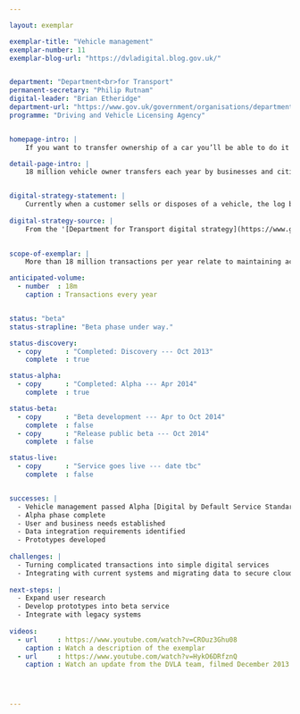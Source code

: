 ```yaml
---

layout: exemplar

exemplar-title: "Vehicle management"
exemplar-number: 11
exemplar-blog-url: "https://dvladigital.blog.gov.uk/"


department: "Department<br>for Transport"
permanent-secretary: "Philip Rutnam"
digital-leader: "Brian Etheridge"
department-url: "https://www.gov.uk/government/organisations/department-for-transport"
programme: "Driving and Vehicle Licensing Agency"


homepage-intro: |
    If you want to transfer ownership of a car you’ll be able to do it yourself online or using an intermediary

detail-page-intro: |
    18 million vehicle owner transfers each year by businesses and citizens


digital-strategy-statement: |
    Currently when a customer sells or disposes of a vehicle, the log book needs to be posted to DVLA to be updated. We will digitise this process so it can be carried out self-service or through an intermediary.
    
digital-strategy-source: |
    From the '[Department for Transport digital strategy](https://www.gov.uk/government/publications/department-for-transport-digital-strategy)' – December 2012
    

scope-of-exemplar: |
    More than 18 million transactions per year relate to maintaining accurate records of vehicles, their keepers, and personalised registrations.  These include disposal to trade, acquisition from trade, notification of change or death of a keeper, retention of a registration mark, and assigning a registration mark.  The Vehicle Management and Personalised Registration exemplars will deliver fully digital services for these transactions, and improve the quality and accuracy of data for DVLA and its external stakeholders.  

anticipated-volume:
  - number  : 18m
    caption : Transactions every year


status: "beta"
status-strapline: "Beta phase under way."

status-discovery:
  - copy      : "Completed: Discovery --- Oct 2013"
    complete  : true

status-alpha:
  - copy      : "Completed: Alpha --- Apr 2014"
    complete  : true

status-beta:
  - copy      : "Beta development --- Apr to Oct 2014"
    complete  : false
  - copy      : "Release public beta --- Oct 2014"
    complete  : false

status-live:
  - copy      : "Service goes live --- date tbc"
    complete  : false


successes: |
  - Vehicle management passed Alpha [Digital by Default Service Standard](https://www.gov.uk/service-manual/digital-by-default) assessment 
  - Alpha phase complete
  - User and business needs established
  - Data integration requirements identified
  - Prototypes developed
  
challenges: |
  - Turning complicated transactions into simple digital services
  - Integrating with current systems and migrating data to secure cloud environment
  
next-steps: |
  - Expand user research
  - Develop prototypes into beta service
  - Integrate with legacy systems
  
videos:
  - url     : https://www.youtube.com/watch?v=CROuz3Ghu08
    caption : Watch a description of the exemplar
  - url     : https://www.youtube.com/watch?v=HykO6DRfznQ
    caption : Watch an update from the DVLA team, filmed December 2013




---
```




